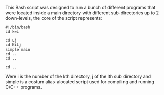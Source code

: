 This Bash script was designed to
run a bunch of different programs 
that were located inside a main
directory with different sub-directories
up to 2 down-levels, the core of the 
script represents:


    #!/bin/bash
    cd k=i

    cd Lj
    cd KiLj
    simple main
    cd ..
    cd ..

    cd ..



Were i is the number of the kth directory,
j of the lth sub directory and simple is 
a costum alias-alocated
script used for compiling and running 
C/C++ programs.
